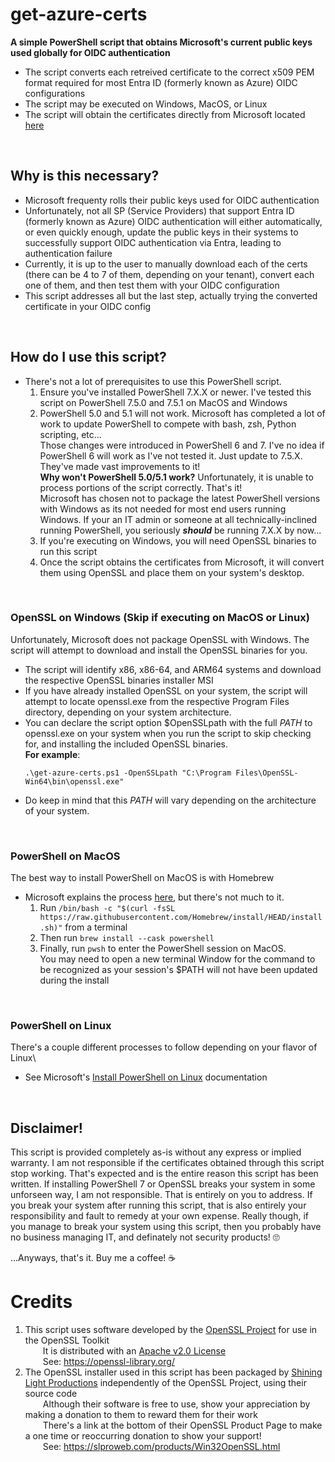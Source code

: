 # get-azure-certs
**A simple PowerShell script that obtains Microsoft's current public keys used globally for OIDC authentication**
* The script converts each retreived certificate to the correct x509 PEM format required for most Entra ID (formerly known as Azure) OIDC configurations
* The script may be executed on Windows, MacOS, or Linux
* The script will obtain the certificates directly from Microsoft located [here](https://login.microsoftonline.com/common/discovery/keys) 

<br/>

## Why is this necessary?
* Microsoft frequenty rolls their public keys used for OIDC authentication
* Unfortunately, not all SP (Service Providers) that support Entra ID (formerly known as Azure) OIDC authentication will either automatically, or even quickly enough, update the public keys in their systems to successfully support OIDC authentication via Entra, leading to authentication failure
* Currently, it is up to the user to manually download each of the certs (there can be 4 to 7 of them, depending on your tenant), convert each one of them, and then test them with your OIDC configuration
* This script addresses all but the last step, actually trying the converted certificate in your OIDC config

<br/>

## How do I use this script?
* There's not a lot of prerequisites to use this PowerShell script.
  1. Ensure you've installed PowerShell 7.X.X or newer. I've tested this script on PowerShell 7.5.0 and 7.5.1 on MacOS and Windows
  2. PowerShell 5.0 and 5.1 will not work. Microsoft has completed a lot of work to update PowerShell to compete with bash, zsh, Python scripting, etc...\
     Those changes were introduced in PowerShell 6 and 7. I've no idea if PowerShell 6 will work as I've not tested it. Just update to 7.5.X. They've made vast improvements to it!\
     **Why won't PowerShell 5.0/5.1 work?** Unfortunately, it is unable to process portions of the script correctly. That's it!\
     Microsoft has chosen not to package the latest PowerShell versions with Windows as its not needed for most end users running Windows.
     If your an IT admin or someone at all technically-inclined running PowerShell, you seriously ***should*** be running 7.X.X by now...
  4. If you're executing on Windows, you will need OpenSSL binaries to run this script
  5. Once the script obtains the certificates from Microsoft, it will convert them using OpenSSL and place them on your system's desktop.
<br/>

### OpenSSL on Windows (Skip if executing on MacOS or Linux)
Unfortunately, Microsoft does not package OpenSSL with Windows. The script will attempt to download and install the OpenSSL binaries for you.
* The script will identify x86, x86-64, and ARM64 systems and download the respective OpenSSL binaries installer MSI
* If you have already installed OpenSSL on your system, the script will attempt to locate openssl.exe from the respective Program Files directory, depending on your system architecture.
* You can declare the script option $OpenSSLpath with the full _PATH_ to openssl.exe on your system when you run the script to skip checking for, and installing the included OpenSSL binaries.\
  **For example**:
  ```
  .\get-azure-certs.ps1 -OpenSSLpath "C:\Program Files\OpenSSL-Win64\bin\openssl.exe"
  ```
* Do keep in mind that this _PATH_ will vary depending on the architecture of your system.
<br/>

### PowerShell on MacOS
The best way to install PowerShell on MacOS is with Homebrew
* Microsoft explains the process [here](https://learn.microsoft.com/en-us/powershell/scripting/install/installing-powershell-on-macos#install-the-latest-stable-release-of-powershell), but there's not much to it.
  1. Run `/bin/bash -c "$(curl -fsSL https://raw.githubusercontent.com/Homebrew/install/HEAD/install.sh)"` from a terminal
  2. Then run `brew install --cask powershell`
  3. Finally, run `pwsh` to enter the PowerShell session on MacOS.\
     You may need to open a new terminal Window for the command to be recognized as your session's $PATH will not have been updated during the install
<br/>

### PowerShell on Linux
There's a couple different processes to follow depending on your flavor of Linux\
* See Microsoft's [Install PowerShell on Linux](https://learn.microsoft.com/en-us/powershell/scripting/install/installing-powershell-on-linux) documentation

<br/>

## Disclaimer!
This script is provided completely as-is without any express or implied warranty. I am not responsible if the certificates obtained through this script stop working. That's expected and is the entire reason this script has been written. If installing PowerShell 7 or OpenSSL breaks your system in some unforseen way, I am not responsible. That is entirely on you to address. If you break your system after running this script, that is also entirely your responsibility and fault to remedy at your own expense. Really though, if you manage to break your system using this script, then you probably have no business managing IT, and definately not security products! 🙄


...Anyways, that's it. Buy me a coffee! ☕️

# Credits
1. This script uses software developed by the [OpenSSL Project](https://openssl-library.org/) for use in the OpenSSL Toolkit\
   &emsp;&emsp;It is distributed with an [Apache v2.0 License](https://opensource.org/license/apache-2-0)\
   &emsp;&emsp;See: https://openssl-library.org/
2. The OpenSSL installer used in this script has been packaged by [Shining Light Productions](https://slproweb.com/index.html) independently of the OpenSSL Project, using their source code\
   &emsp;&emsp;Although their software is free to use, show your appreciation by making a donation to them to reward them for their work\
   &emsp;&emsp;There's a link at the bottom of their OpenSSL Product Page to make a one time or reoccurring donation to show your support!\
   &emsp;&emsp;See: https://slproweb.com/products/Win32OpenSSL.html
